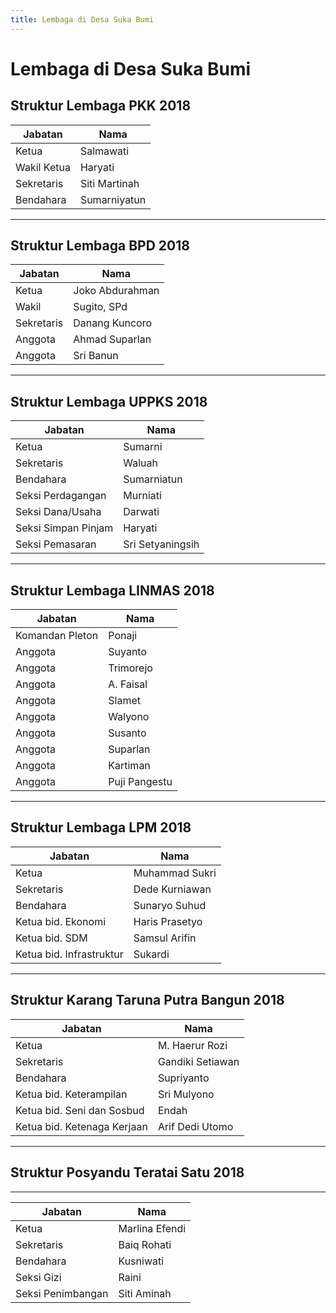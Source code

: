 ```yaml
---
title: Lembaga di Desa Suka Bumi
---
```

# Lembaga di Desa Suka Bumi

## Struktur Lembaga PKK 2018

| Jabatan     | Nama          |
| ----------- | ------------- |
| Ketua       | Salmawati     |
| Wakil Ketua | Haryati       |
| Sekretaris  | Siti Martinah |
| Bendahara   | Sumarniyatun  |

- - -

## Struktur Lembaga BPD 2018

| Jabatan    | Nama            |
| ---------- | --------------- |
| Ketua      | Joko Abdurahman |
| Wakil      | Sugito, SPd     |
| Sekretaris | Danang Kuncoro  |
| Anggota    | Ahmad Suparlan  |
| Anggota    | Sri Banun       |

- - -

## Struktur Lembaga UPPKS 2018

| Jabatan             | Nama             |
| ------------------- | ---------------- |
| Ketua               | Sumarni          |
| Sekretaris          | Waluah           |
| Bendahara           | Sumarniatun      |
| Seksi Perdagangan   | Murniati         |
| Seksi Dana/Usaha    | Darwati          |
| Seksi Simpan Pinjam | Haryati          |
| Seksi Pemasaran     | Sri Setyaningsih |

- - -

## Struktur Lembaga LINMAS 2018

| Jabatan         | Nama          |
| --------------- | ------------- |
| Komandan Pleton | Ponaji        |
| Anggota         | Suyanto       |
| Anggota         | Trimorejo     |
| Anggota         | A. Faisal     |
| Anggota         | Slamet        |
| Anggota         | Walyono       |
| Anggota         | Susanto       |
| Anggota         | Suparlan      |
| Anggota         | Kartiman      |
| Anggota         | Puji Pangestu |

- - -

## Struktur Lembaga LPM 2018

| Jabatan                  | Nama           |
| ------------------------ | -------------- |
| Ketua                    | Muhammad Sukri |
| Sekretaris               | Dede Kurniawan |
| Bendahara                | Sunaryo Suhud  |
| Ketua bid. Ekonomi       | Haris Prasetyo |
| Ketua bid. SDM           | Samsul Arifin  |
| Ketua bid. Infrastruktur | Sukardi        |

- - -

## Struktur Karang Taruna Putra Bangun 2018

| Jabatan                     | Nama             |
| --------------------------- | ---------------- |
| Ketua                       | M. Haerur Rozi   |
| Sekretaris                  | Gandiki Setiawan |
| Bendahara                   | Supriyanto       |
| Ketua bid. Keterampilan     | Sri Mulyono      |
| Ketua bid. Seni dan Sosbud  | Endah            |
| Ketua bid. Ketenaga Kerjaan | Arif Dedi Utomo  |

- - -

## Struktur Posyandu Teratai Satu 2018

- - -

| Jabatan           | Nama           |
| ----------------- | -------------- |
| Ketua             | Marlina Efendi |
| Sekretaris        | Baiq Rohati    |
| Bendahara         | Kusniwati      |
| Seksi Gizi        | Raini          |
| Seksi Penimbangan | Siti Aminah    |
